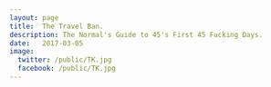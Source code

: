 ```yaml
---
layout: page
title:  The Travel Ban.
description: The Normal's Guide to 45's First 45 Fucking Days.
date:   2017-03-05
image:
  twitter: /public/TK.jpg
  facebook: /public/TK.jpg
---
```


